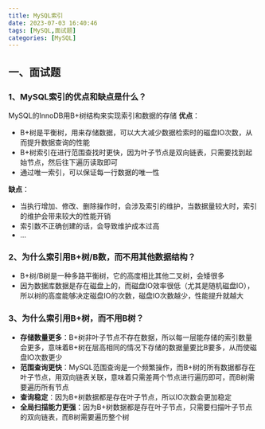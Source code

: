 ```yaml
---
title: MySQL索引
date: 2023-07-03 16:40:46
tags: [MySQL,面试题]
categories: [MySQL]
---
```


## 一、面试题
### 1、MySQL索引的优点和缺点是什么？
MySQL的InnoDB用B+树结构来实现索引和数据的存储
**优点**：
* B+树是平衡树，用来存储数据，可以大大减少数据检索时的磁盘IO次数，从而提升数据查询的性能
* B+树索引在进行范围查找时更快，因为叶子节点是双向链表，只需要找到起始节点，然后往下遍历读取即可
* 通过唯一索引，可以保证每一行数据的唯一性

**缺点**：
* 当执行增加、修改、删除操作时，会涉及索引的维护，当数据量较大时，索引的维护会带来较大的性能开销
* 索引数不正确创建的话，会导致维护成本过高
* ...

### 2、为什么索引用B+树/B数，而不用其他数据结构？
* B+树/B树是一种多路平衡树，它的高度相比其他二叉树，会矮很多
* 因为数据库数据是存在磁盘上的，而磁盘IO效率很低（尤其是随机磁盘IO），所以树的高度能够决定磁盘IO的次数，磁盘IO次数越少，性能提升就越大

### 3、为什么索引用B+树，而不用B树？
* **存储数量更多**：B+树非叶子节点不存在数据，所以每一层能存储的索引数量会更多，意味着B+树在层高相同的情况下存储的数据量要比B要多，从而使磁盘IO次数更少
* **范围查询更快**：MySQL范围查询是一个频繁操作，而B+树的所有数据都存在叶子节点，用双向链表关联，意味着只需差两个节点进行遍历即可，而B树需要遍历所有节点
* **查询稳定**：因为B+树数据都是存在叶子节点，所以IO次数会更加稳定
* **全局扫描能力更强**：因为B+树数据都是存在叶子节点，只需要扫描叶子节点的双向链表，而B树需要遍历整个树
